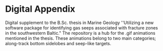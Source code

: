 # Digital Appendix
Digital supplement to the B.Sc. thesis in Marine Geology ''Utilizing a new software package for identifying gas seeps associated with fracture zones in the southwestern Baltic."
The repository is a hub for the .gif animations mentioned in the thesis. These animations belong to two main categories; along-track bottom sidelobes and seep-like targets.
